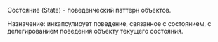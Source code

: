 Состояние (State) - поведенческий паттерн объектов.

Назначение: инкапсулирует поведение, связанное с состоянием, с делегированием поведения объекту текущего состояния.
